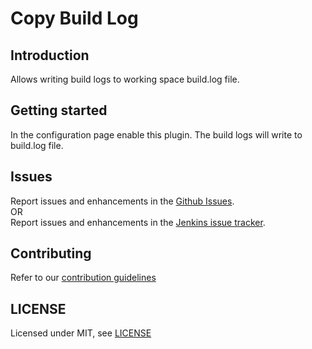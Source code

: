 # Copy Build Log

## Introduction

Allows writing build logs to working space build.log file.

## Getting started

In the configuration page enable this plugin. The build logs will write to build.log file.

## Issues

Report issues and enhancements in the [Github Issues](https://github.com/xykong/jenkins-logcenter-plugin/issues).  
OR\
Report issues and enhancements in the [Jenkins issue tracker](https://issues.jenkins-ci.org/).

## Contributing

Refer to our [contribution guidelines](https://github.com/jenkinsci/.github/blob/master/CONTRIBUTING.md)

## LICENSE

Licensed under MIT, see [LICENSE](LICENSE.md)


